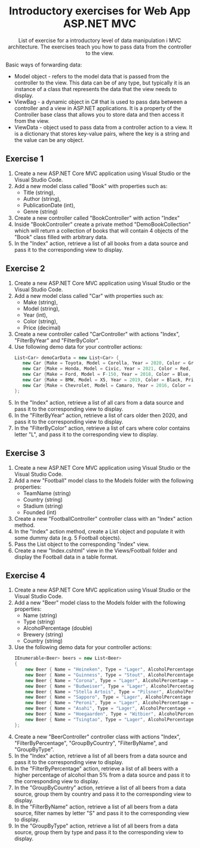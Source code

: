 <div align="center">

<!-- title -->

# Introductory exercises for Web App ASP.NET MVC

<!-- description -->

List of exercise for a introductory level of data manipulation i MVC architecture. The exercises teach you how to pass data from the controller to the view.

</div>

Basic ways of forwarding data:
* Model object - refers to the model data that is passed from the controller to the view. This data can be of any type, but typically it is an instance of a class that represents the data that the view needs to display.
* ViewBag - a dynamic object in C# that is used to pass data between a controller and a view in ASP.NET applications. It is a property of the Controller base class that allows you to store data and then access it from the view.
* ViewData - object used to pass data from a controller action to a view. It is a dictionary that stores key-value pairs, where the key is a string and the value can be any object.


## Exercise 1

1. Create a new ASP.NET Core MVC application using Visual Studio or the Visual Studio Code.
2. Add a new model class called "Book" with properties such as:
	* Title (string), 
	* Author (string), 
	* PublicationDate (int), 
	* Genre (string)
3. Create a new controller called "BookController" with action "Index"
4. Inside "BookController" create a private method "DemoBookCollection" which will return a collection of books that will contain 4 objects of the "Book" class filled with arbitrary data.
5. In the "Index" action, retrieve a list of all books from a data source and pass it to the corresponding view to display.

## Exercise 2

1. Create a new ASP.NET Core MVC application using Visual Studio or the Visual Studio Code.
2. Add a new model class called "Car" with properties such as:
	* Make (string), 
	* Model (string), 
	* Year (int), 
	* Color (string), 
	* Price (decimal)
3. Create a new controller called "CarController" with actions "Index", "FilterByYear" and "FilterByColor".
4. Use following demo data for your controller actions:
	 ```csharp
	List<Car> demoCarData = new List<Car> {
		new Car {Make = Toyota, Model = Corolla, Year = 2020, Color = Gray, Price = 25000},
		new Car {Make = Honda, Model = Civic, Year = 2021, Color = Red, Price = 28000},
		new Car {Make = Ford, Model = F-150, Year = 2018, Color = Blue, Price = 35000},
		new Car {Make = BMW, Model = X5, Year = 2019, Color = Black, Price = 50000},
		new Car {Make = Chevrolet, Model = Camaro, Year = 2016, Color = Yellow, Price = 42000}
	};
	```
5. In the "Index" action, retrieve a list of all cars from a data source and pass it to the corresponding view to display.
6. In the "FilterByYear" action, retrieve a list of cars older then 2020, and pass it to the corresponding view to display.
6. In the "FilterByColor" action, retrieve a list of cars where color contains letter "L", and pass it to the corresponding view to display.

## Exercise 3

1. Create a new ASP.NET Core MVC application using Visual Studio or the Visual Studio Code.
2. Add a new "Football" model class to the Models folder with the following properties:
	* TeamName (string)
	* Country (string)
	* Stadium (string)
	* Founded (int)
3. Create a new "FootballController" controller class with an "Index" action method.
4. In the "Index" action method, create a List<Football> object and populate it with some dummy data (e.g. 5 Football objects).
5. Pass the List<Football> object to the corresponding "Index" view.
6. Create a new "Index.cshtml" view in the Views/Football folder and display the Football data in a table format.

## Exercise 4

1. Create a new ASP.NET Core MVC application using Visual Studio or the Visual Studio Code.
2. Add a new "Beer" model class to the Models folder with the following properties:
	* Name (string)
	* Type (string)
	* AlcoholPercentage (double)
	* Brewery (string)
	* Country (string)
3. Use the following demo data for your controller actions:
	```csharp
	IEnumerable<Beer> beers = new List<Beer>
	{
		new Beer { Name = "Heineken", Type = "Lager", AlcoholPercentage = 5, Brewery = "Heineken International", Country = "Netherlands" },
		new Beer { Name = "Guinness", Type = "Stout", AlcoholPercentage = 4.2, Brewery = "Guinness & Co.", Country = "Ireland" },
		new Beer { Name = "Corona", Type = "Lager", AlcoholPercentage = 4.5, Brewery = "Grupo Modelo", Country = "Mexico" },
		new Beer { Name = "Budweiser", Type = "Lager", AlcoholPercentage = 5, Brewery = "Anheuser-Busch InBev", Country = "United States" },
		new Beer { Name = "Stella Artois", Type = "Pilsner", AlcoholPercentage = 5, Brewery = "Anheuser-Busch InBev", Country = "Belgium" },
		new Beer { Name = "Sapporo", Type = "Lager", AlcoholPercentage = 5, Brewery = "Sapporo Breweries Ltd.", Country = "Japan" },
		new Beer { Name = "Peroni", Type = "Lager", AlcoholPercentage = 5.1, Brewery = "Peroni Brewery", Country = "Italy" },
		new Beer { Name = "Asahi", Type = "Lager", AlcoholPercentage = 5, Brewery = "Asahi Breweries Ltd.", Country = "Japan" },
		new Beer { Name = "Hoegaarden", Type = "Witbier", AlcoholPercentage = 4.9, Brewery = "InBev Belgium", Country = "Belgium" },
		new Beer { Name = "Tsingtao", Type = "Lager", AlcoholPercentage = 4.7, Brewery = "Tsingtao Brewery Co. Ltd.", Country = "China" }
	};
	```
4. Create a new "BeerController" controller class with actions "Index", "FilterByPercentage", "GroupByCountry", "FilterByName", and "GroupByType".
5. In the "Index" action, retrieve a list of all beers from a data source and pass it to the corresponding view to display.
6. In the "FilterByPercentage" action, retrieve a list of all beers with a higher percentage of alcohol than 5% from a data source and pass it to the corresponding view to display.
7. In the "GroupByCountry" action, retrieve a list of all beers from a data source, group them by country and pass it to the corresponding view to display.
8. In the "FilterByName" action, retrieve a list of all beers from a data source, filter names by letter "S" and pass it to the corresponding view to display.
9. In the "GroupByType" action, retrieve a list of all beers from a data source, group them by type and pass it to the corresponding view to display.